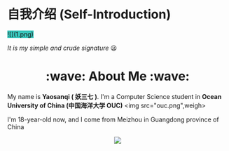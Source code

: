 # 自我介绍 (Self-Introduction)

<font style="background: #39C5BB">
![](1.png)

*<gray>It is my simple and crude signature* :frowning:

<div align="center">
 <h1>:wave: About Me :wave:</h1>
</div>

My name is **Yaosanqi ( 妖三七 )**. I'm a Computer Science student in **Ocean University of China (中国海洋大学 OUC)** <img src="ouc.png",weigh>

I'm 18-year-old now, and I come from Meizhou in Guangdong province of China 

<div align="center">
  <a herf=""><img src="https://github-readme-stats.vercel.app/api?username=Yaosanqi137&theme=radical"></a>
</div>
<font>